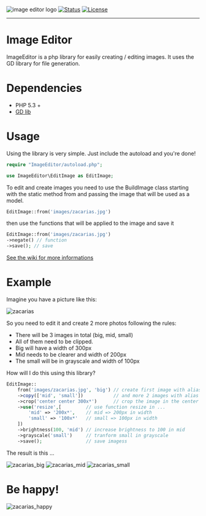 ![image editor logo](https://user-images.githubusercontent.com/38328740/64390638-0733ae80-d01c-11e9-840d-2c7eede5d811.png)
[![Status](https://img.shields.io/badge/status-active-success.svg)]() 
[![License](https://img.shields.io/badge/license-MIT-blue.svg)](/LICENSE)
***

# Image Editor

ImageEditor is a php library for easily creating / editing images. It uses the GD library for file generation.

# Dependencies

* PHP 5.3 +
* [GD lib](https://www.php.net/manual/pt_BR/book.image.php)

# Usage

Using the library is very simple. Just include the autoload and you're done!

```php
require "ImageEditor/autoload.php";

use ImageEditor\EditImage as EditImage;
```
To edit and create images you need to use the BuildImage class starting with the static method from and passing the image that will be used as a model.
```php
EditImage::from('images/zacarias.jpg') 
```
then use the functions that will be applied to the image and save it
```php
EditImage::from('images/zacarias.jpg')
->negate() // function
->save(); // save
```
[See the wiki for more informations](../../wiki/Using-functions)


# Example

Imagine you have a picture like this:

![zacarias](https://user-images.githubusercontent.com/38328740/64267804-62c34680-cf0d-11e9-970d-24e6d07d5319.jpg)

So you need to edit it and create 2 more photos following the rules:

* There will be 3 images in total (big, mid, small)
* All of them need to be clipped.
* Big will have a width of 300px
* Mid needs to be clearer and width of 200px
* The small will be in grayscale and width of 100px

How will I do this using this library?

```php
EditImage::
    from('images/zacarias.jpg', 'big') // create first image with alias 'big' using image in 'images' folder
    ->copy(['mid', 'small'])           // and more 2 images with alias is 'mid' and 'small'
    ->crop('center center 300x*')      // crop the image in the center using 300px width
    ->use('resize',[         // use function resize in ...
        'mid' => '200x*',    // mid => 200px in width
        'small' => '100x*'   // small => 100px in width
    ])
    ->brightness(100, 'mid') // increase brightness to 100 in mid
    ->grayscale('small')     // tranform small in grayscale
    ->save();                // save imagess
```

The result is this ...

![zacarias_big](https://user-images.githubusercontent.com/38328740/64267805-62c34680-cf0d-11e9-8146-1dd1642e43aa.jpg)
![zacarias_mid](https://user-images.githubusercontent.com/38328740/64267806-62c34680-cf0d-11e9-9373-64cf1ee3cf28.jpg)
![zacarias_small](https://user-images.githubusercontent.com/38328740/64267807-62c34680-cf0d-11e9-9d44-988fff909650.jpg)

# Be happy!

![zacarias_happy](https://user-images.githubusercontent.com/38328740/64267938-a28a2e00-cf0d-11e9-8624-2ae68163a3b2.gif)



